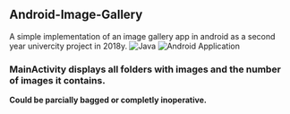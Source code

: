 ## Android-Image-Gallery 
A simple implementation of an image gallery app in android as a second year univercity project in 2018y.
![Java](https://img.shields.io/badge/java-%23ED8B00.svg?style=for-the-badge&logo=openjdk&logoColor=white) ![Android](https://img.shields.io/badge/Android-3DDC84?style=for-the-badge&logo=android&logoColor=white) Application
### MainActivity displays all folders with images and the number of images it contains.
**Could be parcially bagged or completly inoperative.**









